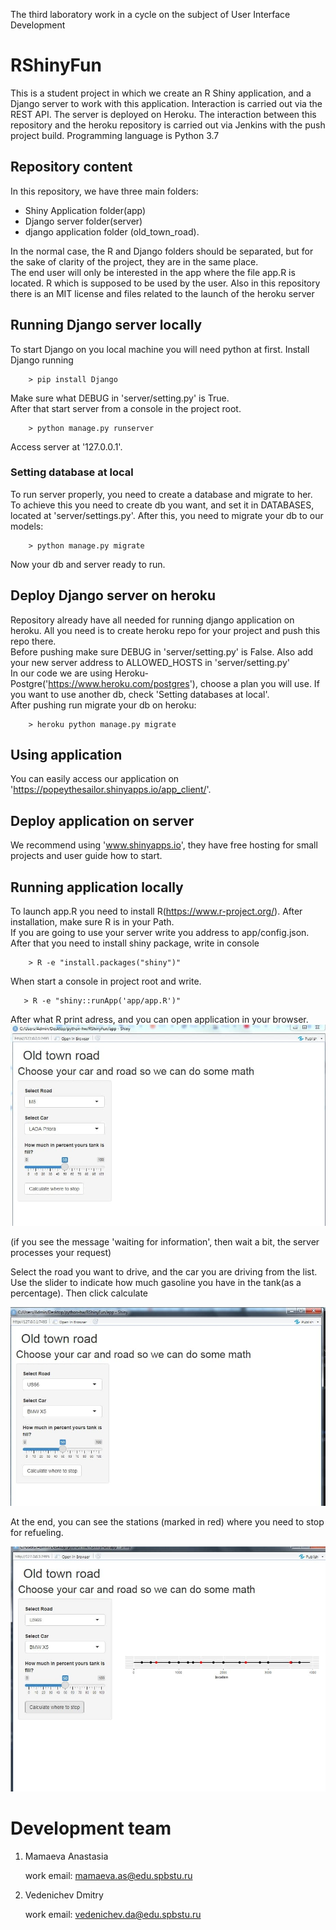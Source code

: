 The third laboratory work in a cycle on the subject of User Interface Development
# RShinyFun
This is a student project in which we create an R Shiny application, and a Django server to work with this application. Interaction is carried out via the REST API. The server is deployed on Heroku.
The interaction between this repository and the heroku repository is carried out via Jenkins with the push project build.
Programming language is Python 3.7

## Repository content
In this repository, we have three main folders:  
  * Shiny Application folder(app)  
  * Django server folder(server)
* django application folder (old_town_road).    
  
In the normal case, the R and Django folders should be separated, but for the sake of clarity of the project, they are in the same place.   
The end user will only be interested in the app where the file app.R is located. R which is supposed to be used by the user. 
Also in this repository there is an MIT license and files related to the launch of the heroku server
## Running Django server locally
To start Django on you local machine you will need python at first.
Install Django running
```commandline
    > pip install Django
```
Make sure what DEBUG in 'server/setting.py' is True.  
After that start server from a console in the project root.
```commandline
    > python manage.py runserver
```
Access server at '127.0.0.1'.
### Setting database at local
 To run server properly, you need to create a database and migrate to her.  
To achieve this you need to create db you want, and set it in DATABASES, located at 'server/settings.py'.
After this, you need to migrate your db to our models:
```commandline
    > python manage.py migrate
```
Now your db and server ready to run.


## Deploy Django server on heroku
Repository already have all needed for running django application on heroku. All you need is to create heroku repo for your project and push this repo there.  
Before pushing make sure DEBUG in 'server/setting.py' is False.
Also add your new server address to ALLOWED_HOSTS in 'server/setting.py'  
In our code we are using Heroku-Postgre('https://www.heroku.com/postgres'), choose a plan you will use. If you want to use another db, check 'Setting databases at local'.  
After pushing run migrate your db on heroku:
```commandline
    > heroku python manage.py migrate
```
## Using application
You can easily access our application on 'https://popeythesailor.shinyapps.io/app_client/'.

## Deploy application on server
We recommend using 'www.shinyapps.io', they have free hosting for small projects and user guide how to start.
## Running application locally
To launch app.R you need to install R(https://www.r-project.org/). After installation, make sure R is in your Path.  
If you are going to use your server write you address to app/config.json.  
After that you need to install shiny package, write in console
```commandline
    > R -e "install.packages("shiny")"
```
 When start a console in project root and write.
```commandline
   > R -e "shiny::runApp('app/app.R')"
```
After what R print adress, and you can open application in your browser.
![PIC_1](https://github.com/Brightest-Sunshine/pictures-for-README-files/blob/master/pics/RShiny1.jpg)

(if you see the message 'waiting for information', then wait a bit, the server processes your request)

Select the road you want to drive, and the car you are driving from the list.
Use the slider to indicate how much gasoline you have in the tank(as a percentage).
Then click calculate

![PIC_2](https://github.com/Brightest-Sunshine/pictures-for-README-files/blob/master/pics/RShiny2.jpg)

At the end, you can see the stations (marked in red) where you need to stop for refueling.

![PIC_3](https://github.com/Brightest-Sunshine/pictures-for-README-files/blob/master/pics/RShiny3.jpg)

# Development team
1. Mamaeva Anastasia

     work email: mamaeva.as@edu.spbstu.ru
    
2. Vedenichev Dmitry

     work email: vedenichev.da@edu.spbstu.ru 
